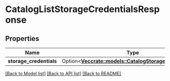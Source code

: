 # CatalogListStorageCredentialsResponse

## Properties

Name | Type | Description | Notes
------------ | ------------- | ------------- | -------------
**storage_credentials** | Option<[**Vec<crate::models::CatalogStorageCredentialInfo>**](CatalogStorageCredentialInfo.md)> |  | [optional]

[[Back to Model list]](../README.md#documentation-for-models) [[Back to API list]](../README.md#documentation-for-api-endpoints) [[Back to README]](../README.md)


